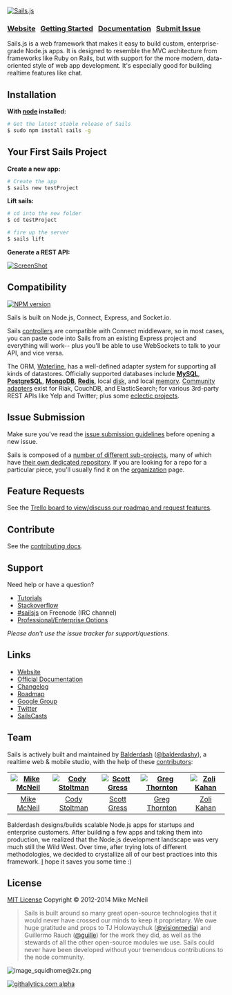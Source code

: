 [![Sails.js](http://balderdashy.github.io/sails/images/logo.png)](http://sailsjs.org)

### [Website](http://sailsjs.org/)  &nbsp; [Getting Started](http://sailsjs.org/#!getStarted) &nbsp;  [Documentation](http://sailsjs.org/#!documentation)  &nbsp; [Submit Issue](https://github.com/balderdashy/sails/search?q=&type=Issues)

Sails.js is a web framework that makes it easy to build custom, enterprise-grade Node.js apps. It is designed to resemble the MVC architecture from frameworks like Ruby on Rails, but with support for the more modern, data-oriented style of web app development. It's especially good for building realtime features like chat.


## Installation

**With [node](http://nodejs.org) installed:**
```sh
# Get the latest stable release of Sails
$ sudo npm install sails -g
```


## Your First Sails Project

**Create a new app:**
```sh
# Create the app
$ sails new testProject
```

**Lift sails:**
```sh
# cd into the new folder
$ cd testProject

# fire up the server
$ sails lift
```

**Generate a REST API:**

[![ScreenShot](http://i.imgur.com/Ii88jlhl.png)](https://www.youtube.com/watch?v=GK-tFvpIR7c)


## Compatibility

[![NPM version](https://badge.fury.io/js/sails.png)](http://badge.fury.io/js/sails)

Sails is built on Node.js, Connect, Express, and Socket.io.

Sails [controllers](http://sailsjs.org/#!documentation/controllers) are compatible with Connect middleware, so in most cases, you can paste code into Sails from an existing Express project and everything will work-- plus you'll be able to use WebSockets to talk to your API, and vice versa.

The ORM, [Waterline](github.com/balderdashy/waterline), has a well-defined adapter system for supporting all kinds of datastores.  Officially supported databases include **[MySQL]()**, **[PostgreSQL]()**, **[MongoDB]()**, **[Redis]()**, local [disk](https://github.com/balderdashy/sails-disk), and local [memory](https://github.com/balderdashy/sails-memory).  [Community adapters](https://github.com/balderdashy/sails-docs/blob/master/intro-to-custom-adapters.md#notable-community-adapters) exist for Riak, CouchDB, and ElasticSearch; for various 3rd-party REST APIs like Yelp and Twitter; plus some [eclectic projects](https://www.youtube.com/watch?v=OmcQZD_LIAE).




<!--
Generate a JSON API:
```sh
# generate a user model + controller (i.e. a User API)
sails generate user
```
-->

<!--
> Sails provides "blueprint routes" (URL mappings) and "blueprint actions" (built-in CRUD and pubsub operations) for every controller+model in your app. These "blueprints" can be configured and/or completely disabled as needed.  Notably, all logic in Sails (including blueprint actions) supports both WebSockets and HTTP out of the box.  

+ List all users ([http://localhost:1337/user](http://localhost:1337/user))
+ Find the user with id 1 ([http://localhost:1337/user/1](http://localhost:1337/user/1))
+ Create a new user ([http://localhost:1337/user/create?name=Fisslewick](http://localhost:1337/user/create?name=Fisslewick), or `POST to http://localhost:1337/user`)
+ Update the name of the user with id 1 ([http://localhost:1337/user/update/1?name=Gordo](http://localhost:1337/user/update/1?name=Gordo), or `PUT http://localhost:1337/user/1`)
+ Destroy the user with id 1 (visit [http://localhost:1337/user/destroy/1](http://localhost:1337/user/destroy/1), or `DELETE http://localhost:1337/user/1`)
-->


## Issue Submission
Make sure you've read the [issue submission guidelines](https://github.com/balderdashy/sails/blob/master/CONTRIBUTING.md#opening-issues) before opening a new issue.

Sails is composed of a [number of different sub-projects](https://npmjs.org/search?q=sails), many of which have [their own dedicated repository](https://github.com/search?q=sails+user%3Amikermcneil+user%3Abalderdashy+user%3Aparticlebanana&type=Repositories&ref=advsearch&l=). If you are looking for a repo for a particular piece, you'll usually find it on the [organization](https://github.com/balderdashy) page.

## Feature Requests
See the [Trello board to view/discuss our roadmap and request features](https://github.com/balderdashy/sails/blob/master/CONTRIBUTING.md#requesting-features).

## Contribute
See the [contributing docs](https://github.com/balderdashy/sails/blob/master/CONTRIBUTING.md).


## Support
Need help or have a question?

- [Tutorials](http://irlnathan.github.io/sailscasts/)
- [Stackoverflow](http://stackoverflow.com/questions/tagged/sails.js)
- [#sailsjs](http://webchat.freenode.net/) on Freenode (IRC channel)
- [Professional/Enterprise Options](https://github.com/balderdashy/sails/wiki#are-there-professional-support-options)

_Please don't use the issue tracker for support/questions._

## Links
- [Website](http://sailsjs.org/)
- [Official Documentation](http://sailsjs.org/#!documentation)
- [Changelog](https://github.com/balderdashy/sails-docs/blob/0.9/changelog.md)
- [Roadmap](https://github.com/balderdashy/sails-wiki/blob/0.9/roadmap.md)
- [Google Group](https://groups.google.com/forum/?fromgroups#!forum/sailsjs)
- [Twitter](https://twitter.com/sailsjs)
- [SailsCasts](http://irlnathan.github.io/sailscasts/)



## Team
Sails is actively built and maintained by [Balderdash](http://balderdash.co) ([@balderdashy](http://twitter.com/balderdashy)), a realtime web & mobile studio, with the help of these [contributors](https://github.com/balderdashy/sails/graphs/contributors):

[![Mike McNeil](http://gravatar.com/avatar/199046437b76e6ca73e00b4cc182a1c5?s=144)](http://michaelmcneil.com) | [![Cody Stoltman](https://1.gravatar.com/avatar/368567acca0c5dfb9a4ff512c5c0c3fa?s=144)](http://particlebanana.com) |  [![Scott Gress](https://0.gravatar.com/avatar/b74e07aa543552709bf546ca279c9c67?s=144)](http://www.pigandcow.com/) | [![Greg Thornton](https://2.gravatar.com/avatar/b7c50edb558d5289331440f45ff600b0?s=144)](http://xdissent.com) | [![Zoli Kahan](http://gravatar.com/avatar/55dbeca986f875e1d1cb4d51e2fc42e4?s=144)](http://www.zolmeister.com/)
:---:|:---:|:---:|:---:|:---:
[Mike McNeil](http://michaelmcneil.com) | [Cody Stoltman](http://particlebanana.com) | [Scott Gress](https://github.com/sgress454) | [Greg Thornton](https://github.com/xdissent) | [Zoli Kahan](https://github.com/Zolmeister)

Balderdash designs/builds scalable Node.js apps for startups and enterprise customers.  After building a few apps and taking them into production, we realized that the Node.js development landscape was very much still the Wild West.  Over time, after trying lots of different methodologies, we decided to crystallize all of our best practices into this framework.  [I](http://twitter.com/mikermcneil) hope it saves you some time :)


## License

[MIT License](http://sails.mit-license.org/)  Copyright © 2012-2014 Mike McNeil

> Sails is built around so many great open-source technologies that it would never have crossed our minds to keep it proprietary.  We owe huge gratitude and props to TJ Holowaychuk ([@visionmedia](https://github.com/visionmedia)) and Guillermo Rauch ([@guille](https://github.com/guille)) for the work they did, as well as the stewards of all the other open-source modules we use.  Sails could never have been developed without your tremendous contributions to the node community.

![image_squidhome@2x.png](http://i.imgur.com/RIvu9.png)

[![githalytics.com alpha](https://cruel-carlota.pagodabox.com/8acf2fc2ca0aca8a3018e355ad776ed7 "githalytics.com")](http://githalytics.com/balderdashy/sails)
